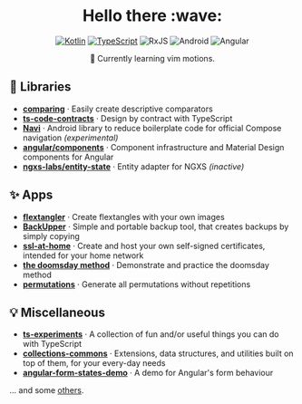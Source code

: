 <h1 align="center">Hello there :wave:</h1>

<div align="center">
  
[![Kotlin](https://img.shields.io/badge/kotlin-%237F52FF.svg?style=for-the-badge&logo=kotlin&logoColor=white)](https://github.com/JanMalch?tab=repositories&q=&type=&language=kotlin&sort=) [![TypeScript](https://img.shields.io/badge/typescript-%23007ACC.svg?style=for-the-badge&logo=typescript&logoColor=white)](https://github.com/JanMalch?tab=repositories&q=&type=&language=typescript&sort=) ![RxJS](https://img.shields.io/badge/rxjs-%23B7178C.svg?style=for-the-badge&logo=reactivex&logoColor=white) ![Android](https://img.shields.io/badge/Android-3DDC84?style=for-the-badge&logo=android&logoColor=white) ![Angular](https://img.shields.io/badge/angular-%23DD0031.svg?style=for-the-badge&logo=angular&logoColor=white)

🧠 Currently learning vim motions.
</div>

## 📖 Libraries

- **[comparing](https://github.com/JanMalch/comparing)** &middot; Easily create descriptive comparators
- **[ts-code-contracts](https://github.com/JanMalch/ts-code-contracts)** &middot; Design by contract with TypeScript
- **[Navi](https://github.com/JanMalch/navi)** &middot; Android library to reduce boilerplate code for official Compose navigation _(experimental)_
- **[angular/components](https://github.com/angular/components)** &middot; Component infrastructure and Material Design components for Angular
- **[ngxs-labs/entity-state](https://github.com/ngxs-labs/entity-state)** &middot; Entity adapter for NGXS _(inactive)_

## ✨ Apps

- **[flextangler](https://janmalch.github.io/flextangler/)** &middot; Create flextangles with your own images
- **[BackUpper](https://github.com/JanMalch/BackUpper)** &middot; Simple and portable backup tool, that creates backups by simply copying
- **[ssl-at-home](https://hub.docker.com/r/janmalch/ssl-at-home)** &middot; Create and host your own self-signed certificates, intended for your home network
- **[the doomsday method](https://janmalch.github.io/doomsday/)** &middot; Demonstrate and practice the doomsday method
- **[permutations](https://janmalch.github.io/permutations/)** &middot; Generate all permutations without repetitions

## 💡 Miscellaneous

- **[ts-experiments](https://github.com/JanMalch/ts-experiments)** &middot; A collection of fun and/or useful things you can do with TypeScript
- **[collections-commons](https://github.com/JanMalch/collections-commons)** &middot; Extensions, data structures, and utilities built on top of them, for your every-day needs
- **[angular-form-states-demo](https://github.com/JanMalch/angular-form-states-demo)** &middot; A demo for Angular's form behaviour

... and some [others](https://github.com/JanMalch?tab=repositories&q=&type=public&language=&sort=).
